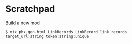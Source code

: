 # Scratchpad

Build a new mod

    $ mix phx.gen.html LinkRecords LinkRecord link_records target_url:string token:string:unique